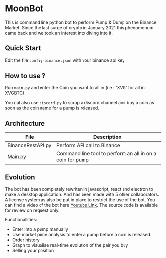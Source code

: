 # MoonBot

This is command line python bot to perform Pump & Dump on the Binance Market. Since the last surge of crypto in January 2021 this phenomenum came back and we took an interest into diving into it.

## Quick Start

Edit the file `config-binance.json` with your binance api key 

## How to use ?

Run `main.py` and enter the Coin you want to all in (i.e : 'XVG' for all in XVGBTC)

You cal also use `discord.py` to scrap a discord channel and buy a coin as soon as the coin name for a pump is released.

## Architecture

| File              | Description                                               |
|-------------------|-----------------------------------------------------------|
| BinanceRestAPI.py | Perform API call to Binance                               |
| Main.py           | Command line tool to perform an all in on a coin for pump |


## Evolution

The bot has been completely rewriten in javascript, react and electron to make a desktop application. And has been made with 5 other collaborators. A license system as also be put in place to restrict the use of the bot. You can find a video of the bot here [Youtube Link](https://www.youtube.com/watch?v=1JjoRWwkdgI). The source code is available for review on request only.

Functionallities:
- Enter into a pump manually
- Use market price analysis to enter a pump before a coin is released. 
- Order history
- Graph to visualise real-time evolution of the pair you buy
- Selling your position
